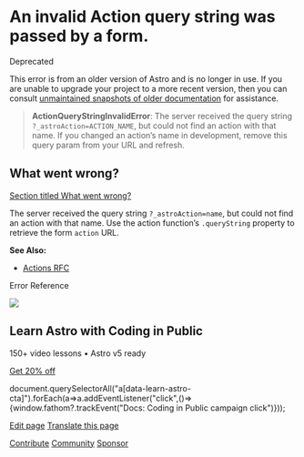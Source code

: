 An invalid Action query string was passed by a form.
====================================================

Deprecated

This error is from an older version of Astro and is no longer in use. If you are unable to upgrade your project to a more recent version, then you can consult [unmaintained snapshots of older documentation](/en/upgrade-astro/#older-docs-unmaintained) for assistance.

> **ActionQueryStringInvalidError**: The server received the query string `?_astroAction=ACTION_NAME`, but could not find an action with that name. If you changed an action’s name in development, remove this query param from your URL and refresh.

What went wrong?
----------------

[Section titled What went wrong?](#what-went-wrong)

The server received the query string `?_astroAction=name`, but could not find an action with that name. Use the action function’s `.queryString` property to retrieve the form `action` URL.

**See Also:**

*   [Actions RFC](https://github.com/withastro/roadmap/blob/actions/proposals/0046-actions.md)

Error Reference

![](/_astro/CodingInPublic.DpaYu7Qd_5sx41.webp)

Learn Astro with **Coding in Public**
-------------------------------------

150+ video lessons • Astro v5 ready

[Get 20% off](https://learnastro.dev?code=ASTRO_PROMO)

document.querySelectorAll("a\[data-learn-astro-cta\]").forEach(a=>a.addEventListener("click",()=>{window.fathom?.trackEvent("Docs: Coding in Public campaign click")}));

[Edit page](https://github.com/withastro/astro/blob/main/packages/astro/src/core/errors/errors-data.ts) [Translate this page](https://contribute.docs.astro.build/guides/i18n/)

[Contribute](/en/contribute/) [Community](https://astro.build/chat) [Sponsor](https://opencollective.com/astrodotbuild)


